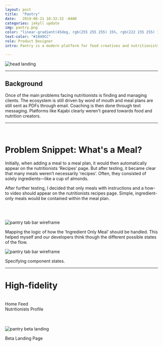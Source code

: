 ```yaml
---
layout: post
title:  "Pantry"
date:   2019-06-21 18:32:32 -0400
categories: jekyll update
img: pantry.png
color: "linear-gradient(45deg, rgb(255 255 255) 15%, rgb(222 235 255) 100%)"
text-color: "#1849CC"
role: Product Designer
intro: Pantry is a modern platform for food creatives and nutritionists. Allowing them to meet and manage clients all in one place—with meal plans, 1-on-1 coaching, recipe discovery, and more. I led the end-to-end design for the platform.

---
```


![head landing](/img/pantry-header.jpg)

<hr>

<div class="row">
  <div class="col-sm-6">
    <h2 class="section-left">Background</h2>
  </div>
  <div class="col-sm-6">
  <p>Once of the main problems facing nutritionists is finding and managing clients. The ecosystem is still driven by word of mouth and meal plans are still sent as PDFs through email. Coaching is then done through text messaging. Platforms like Kajabi clearly weren't geared towards food and nutrition creators.</p>
  </div>
</div>

<hr>

<!--

<div class="row">
  <div class="col-sm-6">
    <h2 class="section-left">Research</h2>
  </div>
  <div class="col-sm-6">
    <p>
    The first phase in my research process was to conduct guerrilla user research to figure out who the users were and their goals. After researching, I was able to distill the user base down into three distinct personas.
    </p>
    <br>
    <p>
    <strong>The Fitness Influencer</strong>
    </p>
    <p>
    The fitness influencer is someone who is well known in the fitness/health community. They have a medium to large following on other platforms. They also have a sponsorships with health and fitness brands—which is key for us. We would be providing these users a way to market their sponsored products to consumers in a highly targeted way.
    </p>
    <br>
    <p>
    <strong>The Fitness Enthusiast</strong>
    </p>
    <p>
    The fitness enthusiast is a regular person who is getting into or is already following a health/fitness lifestyle. They are mostly looking to consume content—find healthy foods and supplements. These will be the user who follow the influencers that closely align with their own goals and then purchase products that will help them achieve those goals.
    </p>
    <br>
    <p>
    <strong>The Brand</strong>
    </p>
    <p>
    The brand is the manufacturer of a health food or supplement. Their main goal is to sell their products to users who would be repeat customers. With Pantry, we would be providing them with segmentation to target their products to the exact people who would use it.
    </p>
  </div>
</div>

<hr>

-->


<!--
<div class="row">
  <div class="col-sm-6">
    <h2 class="section-left">Competitive Analysis</h2>
  </div>
  <div class="col-sm-6">
    <p>Once I had an idea of the core user base and their goals, I wanted to gain an understanding of the competitive landscape of health-diet apps.  I analyzed the top apps in the space to explore opportunities that might exist.</p>
  </div>
</div>
<br>
<br>

![pantry-ompetition](/img/pantry-ca.png)
<br>
<br>
<p class="project-body">There’s a diverse set of lifestyles and diets that are popular now — Keto, Paleo, Vegan, Dairy Free, Weight Loss/Gain, etc. After looking at the main players in the space, it was clear that no network exists that allows people to discuss and discover the best products & foods for their specific lifestyle.</p>
<p class="project-body">Once I had the list of major pain points, I could begin to ideate ways that we could address them in an elegant way.</p>
<hr>

<div class="row">
  <div class="col-sm-6">
    <h2 class="section-left">Defining Success</h2>
  </div>
  <div class="col-sm-6">
    <p>Before I began the ideation phase for the visual layout of the app, I first defined a north star of success that would guide my design decisions. For Pantry, the major KPI’s that were to be monitored after deployment were:</p>
    <p style="font-weight: 500;">↗ Increase the number of users that add products to their profile.</p>
    <p style="font-weight: 500;">↗ Increase the number of followers that each user has.</p>
    <p style="font-weight: 500;">↗ Increase the number of clicks on the ‘Buy Product’ button.</p>
    <p style="font-weight: 500;">↗ Increase the number of product groups that users create within their pantry.</p>
  </div>
</div>

<hr>

<div class="row">
  <div class="col-sm-6">
    <h2 class="section-left">Ideation</h2>
  </div>
  <div class="col-sm-6">
    <p>I took the list of possible features of the app and listed them in out. Then I began to explore different layout variations in a blue-sky approach.</p>
    <br>
    <br>
    <br>
  </div>
</div>
-->



<br>

# Problem Snippet: What's a Meal? 

<p class="project-body">Initially, when adding a meal to a meal plan, it would then automatically appear on the nutritionists ‘Recipes’ page. But after testing, it became clear that many meals weren’t necessarily ‘recipes’. Often, they consisted of solely ingredients—like a cup of almonds.</p>

<p class="project-body">After further testing, I decided that only meals with instructions and a how-to video should appear on the nutritionists recipes page. Simple, ingredient-only meals would be contained within the meal plan.</p>
<br>
<br>

![pantry tab bar wireframe](/img/pantry_flowmap.png)
<br>
<div class="caption">Mapping the logic of how the ‘Ingredient Only Meal’ should be handled. This helped myself and our developers think though the different possible states of the flow.</div>




![pantry tab bar wireframe](/img/pantry_components.png)
<div class="caption">Specifying component states.</div>

<!--
<div class="row">
  <div class="col-sm-6">
    <h2 class="section-left">Refinement</h2>
  </div>
  <div class="col-sm-6">
    <p>The Pantry app lets users add a product to their ‘Pantry’. Other users can follow you and view your ‘Pantry’ to see which foods and products you are using—like a Pinterest board for foods and supplements.</p>
    <p>Initially the app had two main actions a user could take on a product.</p>
    <p>1. Add it to their own pantry.</p>
    <p>2. Add it to their favorites.</p>
    <p>The initial wireframes had ‘Favorites’ as a main tab on the app with ‘Your Pantry’ being another.</p>
  </div>
</div>

<br>
<br>
<br>

![pantry tab bar wireframe](/img/pantrytabwire.png)
<br>
<br>
<br>

<p class="project-body">When I tested this design with users, a major pain point was discovered. The differentiation between the purpose of ‘favorites’ and ‘your pantry’ wasn’t clear. Users didn’t know when to add a product to which. I had to clarify what the purpose of each action was.</p>


<p class="project-body">‘Your Pantry’ was designed to house products that you currently use, while ‘Favorites’ was for products that you’d like to use in the future. After making this distinction, it was clear that ‘Favorites’ wasn't an optimal name for a product you’ve never used. ‘Wish list’ made more sense in our case.</p>


<p class="project-body">I tested a version with ‘Wish List’ and while it performed better, users were still confused on when to add a product to their pantry vs to the wish list. I had to rethink the entire information architecture of the app.</p>
<p class="project-body">After trying out many iterations, I concluded that separating the two wasn't ideal. There should only be one place on the app that houses products. Within ‘Your pantry’, products are grouped by category. I added a default group—pinned to the top of the list—called ‘Wish List’. Everyone has this group when they create an account.</p>

<br>

![pantry groups](/img/pantrygroups.jpg)

<br>
<p class="project-body">The user now has a single option—add a product to their pantry. They’re then able to select a group—with ‘Wish List’ being an option.</p>
<br>

![pantry groups](/img/select-pantry-group.jpg)

<br>
<p class="project-body">When I tested this variant, it out-performed all the others. There was less friction since the user only has one option — adding a product to their pantry. From there, they quickly understood what ‘Wish List’ was and how it was different than the other groups.</p>
<hr>

<br/>
--> 


<hr>


# High-fidelity


<br>


<div class="row">
  <div class="col-sm-6">
    <div class="col-with-margin">
      <img src="/img/home-view.png" alt="">
      <div class="caption-centered">Home Feed</div>
    </div>
  </div>
  <div class="col-sm-6">
    <div class="col-with-margin">
      <img src="/img/profile-view.png" alt="">
      <div class="caption-centered">Nutritionists Profile</div>
    </div>
  </div>
</div>

<br>
<br>


![pantry beta landing](/img/pantry_landing.png)
<div class="caption-centered">Beta Landing Page</div>

<br>

<!--

<div class="row">
  <div class="col-sm-6">
    <h2 class="section-left">Future Steps</h2>
  </div>
  <div class="col-sm-6">
    <p>The next steps would be validating the design by monitoring the relevant KPI’s. If certain metrics are not where we’d like them to be, I’d continue to refine the design by following a similar process—find the pain points, ideate on solutions, and test with users to validate that the most elegant solution is built.</p>
    <br>
  </div>
</div>


![apps](/img/podium-apps.png)

<div class="caption">The team can install the apps that they use frequently.</div>

<hr>

## Consistency

I created a component style library to establish consistency throughout the design. This made it easier for engineering and design to focus on building and solving problems rather than constantly reinventing the wheel.

<br/>

![style guide](/img/podium-style.png)

<hr>

## Landing page

![podium landing](/img/podium-landing.png)

Landing page where users can sign up for early access.

<hr>

## Branding

![podium wireframe](/img/podium-logo-wire.gif)

<div class="caption">The brand glyph</div>

![podium wordmark](/img/podium-wordmark-weights.png)

<div class="caption">Weight explorations</div>

![podium wordmark](/img/podium-wordmark.png)

<div class="caption">Final glyph & wordmark</div>
-->
